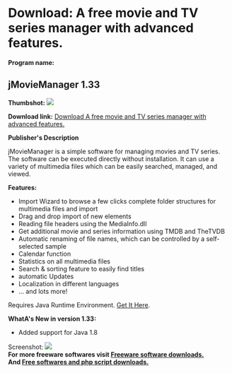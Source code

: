 # Download: A free movie and TV series manager with advanced features.

**Program name:**

## jMovieManager 1.33

  
**Thumbshot:** ![](http://www.freewarefiles.com/screenshot/jmoviemanager_md.jpg)   
  
**Download link:** [Download A free movie and TV series manager with advanced features.](http://freesoftwares.boysofts.com/JMovieManager_program_90974.html)  
  


**Publisher's Description**  
  


jMovieManager is a simple software for managing movies and TV series. The software can be executed directly without installation. It can use a variety of multimedia files which can be easily searched, managed, and viewed. 

**Features:**

  * Import Wizard to browse a few clicks complete folder structures for multimedia files and import 
  * Drag and drop import of new elements 
  * Reading file headers using the MediaInfo.dll 
  * Get additional movie and series information using TMDB and TheTVDB 
  * Automatic renaming of file names, which can be controlled by a self-selected sample 
  * Calendar function 
  * Statistics on all multimedia files 
  * Search & sorting feature to easily find titles 
  * automatic Updates 
  * Localization in different languages 
  * ... and lots more! 

Requires Java Runtime Environment. [Get It Here](http://www.java.com).

**WhatA's New in version 1.33:**

  * Added support for Java 1.8 

  
  
Screenshot: ![](http://www.freewarefiles.com/screenshot/jmoviemanager.jpg)   
**For more freeware softwares visit [Freeware software downloads.](http://freesoftwares.boysofts.com/)**   
**And [Free softwares and php script downloads.](http://www.boysofts.com/)**
